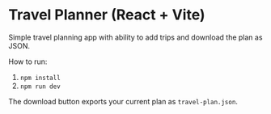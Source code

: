 # Travel Planner (React + Vite)

Simple travel planning app with ability to add trips and download the plan as JSON.

How to run:
1. `npm install`
2. `npm run dev`

The download button exports your current plan as `travel-plan.json`.
